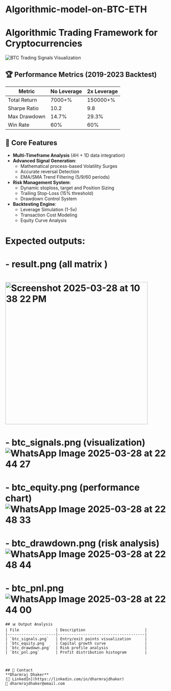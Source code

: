 # Algorithmic-model-on-BTC-ETH

# Algorithmic Trading Framework for Cryptocurrencies 

![BTC Trading Signals Visualization](btc_signals.png)

## 🏆 Performance Metrics (2019-2023 Backtest)
| Metric                | No Leverage | 2x Leverage |
|-----------------------|-------------|-------------|
| Total Return          | 7000+%        | 150000+%        |
| Sharpe Ratio          | 10.2        | 9.8         |
| Max Drawdown          | 14.7%       | 29.3%       |
| Win Rate              | 60%       | 60%       |

## 🚀 Core Features
- **Multi-Timeframe Analysis** (4H + 1D data integration)
- **Advanced Signal Generation**:
  - Mathematical process-based Volatility Surges
  - Accurate reversal Detection
  - EMA/SMA Trend Filtering (5/9/60 periods)
- **Risk Management System**:
  - Dynamic stoploss, target and  Position Sizing
  - Trailing Stop-Loss (15% threshold)
  - Drawdown Control System
- **Backtesting Engine**:
  - Leverage Simulation (1-5x)
  - Transaction Cost Modeling
  - Equity Curve Analysis

# Expected outputs:
# - result.png (all matrix )
# <img width="446" alt="Screenshot 2025-03-28 at 10 38 22 PM" src="https://github.com/user-attachments/assets/0a28a484-f472-4201-89d1-2a6fe1ffd101" />

# - btc_signals.png (visualization)![WhatsApp Image 2025-03-28 at 22 44 27](https://github.com/user-attachments/assets/505808b1-e441-4cf0-9017-a04402570a29)

# - btc_equity.png (performance chart)![WhatsApp Image 2025-03-28 at 22 48 33](https://github.com/user-attachments/assets/e54f9ac7-096a-448b-99a4-46950f79e92e)

# - btc_drawdown.png (risk analysis)![WhatsApp Image 2025-03-28 at 22 48 44](https://github.com/user-attachments/assets/48a5c6bc-f52b-4d2f-9bab-04c80f6c4bbf)
# - btc_pnl.png ![WhatsApp Image 2025-03-28 at 22 44 00](https://github.com/user-attachments/assets/21e31fe6-f343-485b-b52e-c7c8d9e9e235)

```
## 📊 Output Analysis
| File                | Description                          |
|---------------------|--------------------------------------|
| `btc_signals.png`   | Entry/exit points visualization      |
| `btc_equity.png`    | Capital growth curve                 |
| `btc_drawdown.png`  | Risk profile analysis                |
| `btc_pnl.png`       | Profit distribution histogram        |



## 📧 Contact
**Dharmraj Dhaker**  
[🔗 LinkedIn](https://linkedin.com/in/dharmrajdhaker)  
📧 dharmrajdhaker@email.com

